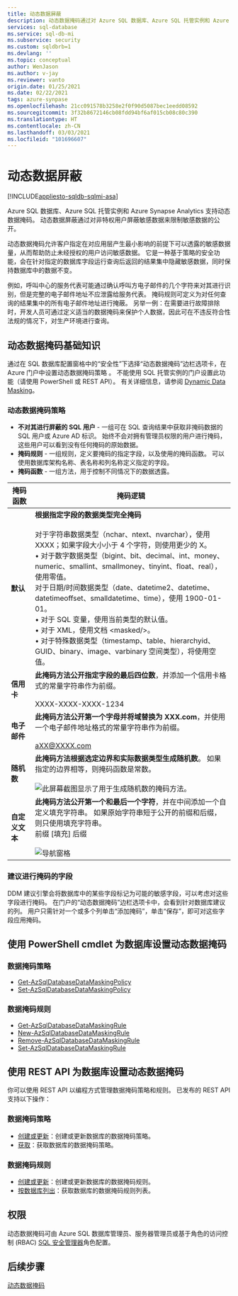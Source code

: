 ```yaml
---
title: 动态数据屏蔽
description: 动态数据掩码通过对 Azure SQL 数据库、Azure SQL 托管实例和 Azure Synapse Analytics 的非特权用户屏蔽敏感数据，限制此类数据的泄露
services: sql-database
ms.service: sql-db-mi
ms.subservice: security
ms.custom: sqldbrb=1
ms.devlang: ''
ms.topic: conceptual
author: WenJason
ms.author: v-jay
ms.reviewer: vanto
origin.date: 01/25/2021
ms.date: 02/22/2021
tags: azure-synpase
ms.openlocfilehash: 21cc091578b3258e2f0f90d5087bec1eedd08592
ms.sourcegitcommit: 3f32b8672146cb08fdd94bf6af015cb08c80c390
ms.translationtype: HT
ms.contentlocale: zh-CN
ms.lasthandoff: 03/03/2021
ms.locfileid: "101696607"
---
```

# <a name="dynamic-data-masking"></a>动态数据屏蔽 
[!INCLUDE[appliesto-sqldb-sqlmi-asa](../includes/appliesto-sqldb-sqlmi-asa.md)]

Azure SQL 数据库、Azure SQL 托管实例和 Azure Synapse Analytics 支持动态数据掩码。 动态数据屏蔽通过对非特权用户屏蔽敏感数据来限制敏感数据的公开。 

动态数据掩码允许客户指定在对应用层产生最小影响的前提下可以透露的敏感数据量，从而帮助防止未经授权的用户访问敏感数据。 它是一种基于策略的安全功能，会在针对指定的数据库字段运行查询后返回的结果集中隐藏敏感数据，同时保持数据库中的数据不变。

例如，呼叫中心的服务代表可能通过确认呼叫方电子邮件的几个字符来对其进行识别，但是完整的电子邮件地址不应泄露给服务代表。 掩码规则可定义为对任何查询的结果集中的所有电子邮件地址进行掩蔽。 另举一例：在需要进行故障排除时，开发人员可通过定义适当的数据掩码来保护个人数据，因此可在不违反符合性法规的情况下，对生产环境进行查询。

## <a name="dynamic-data-masking-basics"></a>动态数据掩码基础知识

通过在 SQL 数据库配置窗格中的“安全性”下选择“动态数据掩码”边栏选项卡，在 Azure 门户中设置动态数据掩码策略 。 不能使用 SQL 托管实例的门户设置此功能（请使用 PowerShell 或 REST API）。 有关详细信息，请参阅 [Dynamic Data Masking](https://docs.microsoft.com/sql/relational-databases/security/dynamic-data-masking)。

### <a name="dynamic-data-masking-policy"></a>动态数据掩码策略

* **不对其进行屏蔽的 SQL 用户** - 一组可在 SQL 查询结果中获取非掩码数据的 SQL 用户或 Azure AD 标识。 始终不会对拥有管理员权限的用户进行掩码，这些用户可以看到没有任何掩码的原始数据。
* **掩码规则** - 一组规则，定义要掩码的指定字段，以及使用的掩码函数。 可以使用数据库架构名称、表名称和列名称定义指定的字段。
* **掩码函数** - 一组方法，用于控制不同情况下的数据透露。

| 掩码函数 | 掩码逻辑 |
| --- | --- |
| **默认** |**根据指定字段的数据类型完全掩码**<br/><br/>对于字符串数据类型（nchar、ntext、nvarchar），使用 XXXX；如果字段大小小于 4 个字符，则使用更少的 X。<br/>• 对于数字数据类型（bigint、bit、decimal、int、money、numeric、smallint、smallmoney、tinyint、float、real），使用零值。<br/>对于日期/时间数据类型（date、datetime2、datetime、datetimeoffset、smalldatetime、time），使用 1900-01-01。<br/>• 对于 SQL 变量，使用当前类型的默认值。<br/>• 对于 XML，使用文档 \<masked/>。<br/>• 对于特殊数据类型（timestamp、table、hierarchyid、GUID、binary、image、varbinary 空间类型），将使用空值。 |
| **信用卡** |**此掩码方法公开指定字段的最后四位数**，并添加一个信用卡格式的常量字符串作为前缀。<br/><br/>XXXX-XXXX-XXXX-1234 |
| **电子邮件** |**此掩码方法公开第一个字母并将域替换为 XXX.com**，并使用一个电子邮件地址格式的常量字符串作为前缀。<br/><br/>aXX@XXXX.com |
| **随机数** |**此掩码方法根据选定边界和实际数据类型生成随机数**。 如果指定的边界相等，则掩码函数是常数。<br/><br/>![此屏幕截图显示了用于生成随机数的掩码方法。](./media/dynamic-data-masking-overview/1_DDM_Random_number.png) |
| **自定义文本** |**此掩码方法公开第一个和最后一个字符**，并在中间添加一个自定义填充字符串。 如果原始字符串短于公开的前缀和后缀，则只使用填充字符串。 <br/>前缀 [填充] 后缀<br/><br/>![导航窗格](./media/dynamic-data-masking-overview/2_DDM_Custom_text.png) |

<a name="Anchor1"></a>

### <a name="recommended-fields-to-mask"></a>建议进行掩码的字段

DDM 建议引擎会将数据库中的某些字段标记为可能的敏感字段，可以考虑对这些字段进行掩码。 在门户的“动态数据掩码”边栏选项卡中，会看到针对数据库建议的列。 用户只需针对一个或多个列单击“添加掩码”，单击“保存”，即可对这些字段应用掩码。

## <a name="set-up-dynamic-data-masking-for-your-database-using-powershell-cmdlets"></a>使用 PowerShell cmdlet 为数据库设置动态数据掩码

### <a name="data-masking-policies"></a>数据掩码策略

- [Get-AzSqlDatabaseDataMaskingPolicy](https://docs.microsoft.com/powershell/module/az.sql/Get-AzSqlDatabaseDataMaskingPolicy)
- [Set-AzSqlDatabaseDataMaskingPolicy](https://docs.microsoft.com/powershell/module/az.sql/Set-AzSqlDatabaseDataMaskingPolicy)

### <a name="data-masking-rules"></a>数据掩码规则

- [Get-AzSqlDatabaseDataMaskingRule](https://docs.microsoft.com/powershell/module/az.sql/Get-AzSqlDatabaseDataMaskingRule)
- [New-AzSqlDatabaseDataMaskingRule](https://docs.microsoft.com/powershell/module/az.sql/New-AzSqlDatabaseDataMaskingRule)
- [Remove-AzSqlDatabaseDataMaskingRule](https://docs.microsoft.com/powershell/module/az.sql/Remove-AzSqlDatabaseDataMaskingRule)
- [Set-AzSqlDatabaseDataMaskingRule](https://docs.microsoft.com/powershell/module/az.sql/Set-AzSqlDatabaseDataMaskingRule)

## <a name="set-up-dynamic-data-masking-for-your-database-using-the-rest-api"></a>使用 REST API 为数据库设置动态数据掩码

你可以使用 REST API 以编程方式管理数据掩码策略和规则。 已发布的 REST API 支持以下操作：

### <a name="data-masking-policies"></a>数据掩码策略

- [创建或更新](https://docs.microsoft.com/rest/api/sql/datamaskingpolicies/createorupdate)：创建或更新数据库的数据掩码策略。
- [获取](https://docs.microsoft.com/rest/api/sql/datamaskingpolicies/get)：获取数据库的数据掩码策略。 

### <a name="data-masking-rules"></a>数据掩码规则

- [创建或更新](https://docs.microsoft.com/rest/api/sql/datamaskingrules/createorupdate)：创建或更新数据库的数据掩码规则。
- [按数据库列出](https://docs.microsoft.com/rest/api/sql/datamaskingrules/listbydatabase)：获取数据库的数据掩码规则列表。

## <a name="permissions"></a>权限

动态数据掩码可由 Azure SQL 数据库管理员、服务器管理员或基于角色的访问控制 (RBAC) [SQL 安全管理器](../../role-based-access-control/built-in-roles.md#sql-security-manager)角色配置。

## <a name="next-steps"></a>后续步骤

[动态数据掩码](https://docs.microsoft.com/sql/relational-databases/security/dynamic-data-masking)
